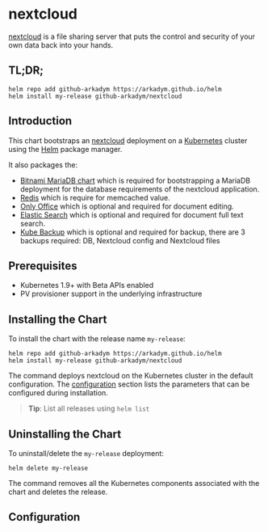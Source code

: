 # nextcloud

[nextcloud](https://nextcloud.com/) is a file sharing server that puts the control and security of your own data back into your hands.

## TL;DR;

```console
helm repo add github-arkadym https://arkadym.github.io/helm
helm install my-release github-arkadym/nextcloud
```

## Introduction

This chart bootstraps an [nextcloud](https://hub.docker.com/_/nextcloud/) deployment on a [Kubernetes](http://kubernetes.io) cluster using the [Helm](https://helm.sh) package manager.

It also packages the:

* [Bitnami MariaDB chart](https://github.com/kubernetes/charts/tree/master/stable/mariadb) which is required for bootstrapping a MariaDB deployment for the database requirements of the nextcloud application.
* [Redis](http://redis.io/) which is require for memcached value.
* [Only Office](https://github.com/arkadym/onlyoffice) which is optional and required for document editing.
* [Elastic Search](https://github.com/arkadym/elasticsearch) which is optional and required for document full text search.
* [Kube Backup](https://github.com/arkadym/kube-backup) which is optional and required for backup, there are 3 backups required: DB, Nextcloud config and Nextcloud files

## Prerequisites

- Kubernetes 1.9+ with Beta APIs enabled
- PV provisioner support in the underlying infrastructure

## Installing the Chart

To install the chart with the release name `my-release`:

```console
helm repo add github-arkadym https://arkadym.github.io/helm
helm install my-release github-arkadym/nextcloud
```

The command deploys nextcloud on the Kubernetes cluster in the default configuration. The [configuration](#configuration) section lists the parameters that can be configured during installation.

> **Tip**: List all releases using `helm list`

## Uninstalling the Chart

To uninstall/delete the `my-release` deployment:

```console
helm delete my-release
```

The command removes all the Kubernetes components associated with the chart and deletes the release.

## Configuration
